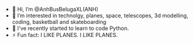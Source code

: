 - 👋 Hi, I’m @AnhBusBelugaXL(ANH)
- 👀 I’m interested in technolgy, planes, space, telescopes, 3d modelling, coding, basketball and skateboarding
- 🌱 I've recently started to learn to code Python.
- ⚡ Fun fact: I LIKE PLANES. I LIKE PLANES.

<!---
AnhBusBelugaXL/AnhBusBelugaXL is a ✨ special ✨ repository because its `README.md` (this file) appears on your GitHub profile.
You can click the Preview link to take a look at your changes.
--->
